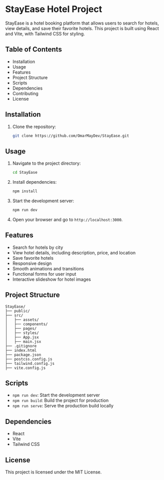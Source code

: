 # StayEase Hotel Project

StayEase is a hotel booking platform that allows users to search for hotels, view details, and save their favorite hotels. This project is built using React and Vite, with Tailwind CSS for styling.

## Table of Contents

- Installation
- Usage
- Features
- Project Structure
- Scripts
- Dependencies
- Contributing
- License

## Installation

1. Clone the repository:
   ```sh
   git clone https://github.com/OmarMayDev/StayEase.git
   ```

## Usage

1. Navigate to the project directory:
   ```sh
   cd StayEase
   ```
2. Install dependencies:
   ```sh
   npm install
   ```
3. Start the development server:
   ```sh
   npm run dev
   ```
4. Open your browser and go to `http://localhost:3000`.

## Features

- Search for hotels by city
- View hotel details, including description, price, and location
- Save favorite hotels
- Responsive design
- Smooth animations and transitions
- Functional forms for user input
- Interactive slideshow for hotel images

## Project Structure

```
StayEase/
├── public/
├── src/
│   ├── assets/
│   ├── components/
│   ├── pages/
│   ├── styles/
│   ├── App.jsx
│   ├── main.jsx
├── .gitignore
├── index.html
├── package.json
├── postcss.config.js
├── tailwind.config.js
├── vite.config.js
```

## Scripts

- `npm run dev`: Start the development server
- `npm run build`: Build the project for production
- `npm run serve`: Serve the production build locally

## Dependencies

- React
- Vite
- Tailwind CSS

## License

This project is licensed under the MIT License.
